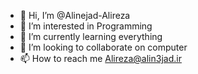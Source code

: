- 👋 Hi, I’m @Alinejad-Alireza
- 👀 I’m interested in Programming
- 🌱 I’m currently learning everything
- 💞️ I’m looking to collaborate on computer
- 📫 How to reach me Alireza@alin3jad.ir

<!---
Alinejad-Alireza/Alinejad-Alireza is a ✨ special ✨ repository because its `README.md` (this file) appears on your GitHub profile.
You can click the Preview link to take a look at your changes.
--->
